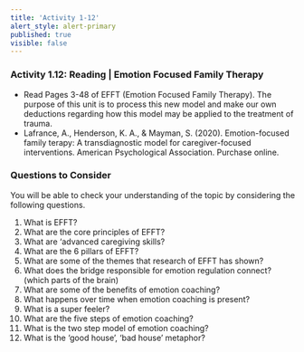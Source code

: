 ```yaml
---
title: 'Activity 1-12'
alert_style: alert-primary
published: true
visible: false
---
```


### Activity 1.12: Reading | Emotion Focused Family Therapy

- Read Pages 3-48 of EFFT (Emotion Focused Family Therapy). The purpose of this unit is to process this new model and make our own deductions regarding how this model may be applied to the treatment of trauma.
- Lafrance, A., Henderson, K. A., & Mayman, S. (2020). Emotion-focused family terapy: A transdiagnostic model for caregiver-focused interventions. American Psychological Association. Purchase online.

### Questions to Consider

You will be able to check your understanding of the topic by considering the following questions.

1. What is EFFT?
2. What are the core principles of EFFT?
3. What are ‘advanced caregiving skills?
4. What are the 6 pillars of EFFT?
5. What are some of the themes that research of EFFT has shown?
6. What does the bridge responsible for emotion regulation connect? (which parts of the brain)
7. What are some of the benefits of emotion coaching?
8. What happens over time when emotion coaching is present?
9. What is a super feeler?
10. What are the five steps of emotion coaching?
11. What is the two step model of emotion coaching?
12. What is the ‘good house’, ‘bad house’ metaphor?

